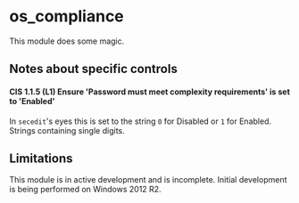 
# os_compliance

This module does some magic.


## Notes about specific controls

#### CIS 1.1.5 (L1) Ensure 'Password must meet complexity requirements' is set to 'Enabled'

In `secedit`'s eyes this is set to the string `0` for Disabled or `1` for Enabled. Strings containing single digits.

## Limitations

This module is in active development and is incomplete. Initial development is being performed on Windows 2012 R2. 
